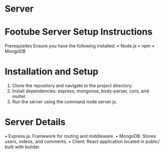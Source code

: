 # Server

# Footube Server Setup Instructions
Prerequisites
Ensure you have the following installed:
•	Node.js
•	npm
•	MongoDB
# Installation and Setup
1.	Clone the repository and navigate to the project directory.
2.	Install dependencies: express, mongoose, body-parser, cors, and multer.
3.	Run the server using the command node server.js.
# Server Details
•	Express.js: Framework for routing and middleware.
•	MongoDB: Stores users, videos, and comments.
•	Client: React application located in public/ built with builder.

